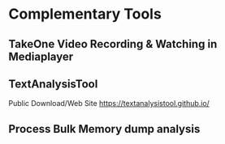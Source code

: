 # Complementary Tools

## TakeOne Video Recording & Watching in Mediaplayer

## TextAnalysisTool 
Public Download/Web Site https://textanalysistool.github.io/

## Process Bulk Memory dump analysis
